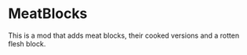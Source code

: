 MeatBlocks
===========
This is a mod that adds meat blocks, their cooked versions and a rotten flesh block.
